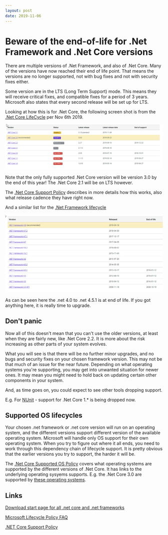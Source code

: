 ```yaml
---
layout: post
date: 2019-11-06
---
```


# Beware of the end-of-life for .Net Framework and .Net Core versions

There are multiple versions of .Net Framework, and also of .Net Core.  Many of the versions have now reached their end of life point.   That means the versions are no longer supported, not with bug fixes and not with security fixes either.  

Some version are in the LTS (Long Term Support) mode.  This means they will receive critical fixes, and compatible fixes for a period of 3 years.  Microsoft also states that every second release will be set up for LTS.

Looking at how this is for .Net Core, the following screen shot is from the [.Net Core LifeCycle](https://dotnet.microsoft.com/download/dotnet-core) per Nov 6th 2019.

![](https://github.com/OsirisTerje/osiristerje.github.io/blob/master/images/2019-11-06_17-10-12.jpg)

Note that the only fully supported .Net Core version will be version 3.0 by the end of this year!  The .Net Core 2.1 will be on LTS however.  

The [.Net Core Support Policy](https://dotnet.microsoft.com/platform/support/policy/dotnet-core) describes in more details how this works, also what release cadence they have right now.

And a similar list for the [.Net Framework lifecycle](https://dotnet.microsoft.com/download/dotnet-framework)

![](https://github.com/OsirisTerje/osiristerje.github.io/blob/master/images/2019-11-06_20-56-00.jpg)

As can be seen here the .net 4.0 to .net 4.5.1 is at end of life. If you got anything here, it is really time to upgrade.

## Don't panic

Now all of this doesn't mean that you can't use the older versions, at least when they are fairly new, like .Net Core 2.2.  It is more about the risk increasing as other parts of your system evolves.

What you will see is that there will be no further minor upgrades, and no bugs and security fixes on your chosen framework version.  This may not be that much of an issue for the near future. Depending on what operating systems you're supporting, you may get into unwanted situation for newer ones.  It may mean you might need to hold back on updating certain other components in your system.

And, as time goes on, you could expect to see other tools dropping support.  

E.g. For [NUnit](https://nunit.org) - support for .Net Core 1.* is being dropped now.

## Supported OS lifecycles

Your chosen .net framework or .net core version will run on an operating system, and the different versions support different version of the available operating system.  Microsoft will handle only OS support for their own operating system. When you try to figure out where it all ends, you need to work through this dependency chain of lifecycle support.  It is pretty obvious that the earlier versions you try to support, the harder it will be.

The [.Net Core Supported OS Policy](https://github.com/dotnet/core/blob/master/os-lifecycle-policy.md) covers what operating systems are supported by the different versions of .Net Core.  It has links to the underlying operating sysyems supports.  E.g. the .Net Core 3.0 are supported by [these operating systems](https://github.com/dotnet/core/blob/master/release-notes/3.0/3.0-supported-os.md).  


## Links

[Download start page for all .net core and .net frameworks](https://dotnet.microsoft.com/download)

[Microsoft Lifecycle Policy FAQ](https://support.microsoft.com/en-us/help/17140)

[.NET Core Support Policy](https://dotnet.microsoft.com/platform/support/policy/dotnet-core)

